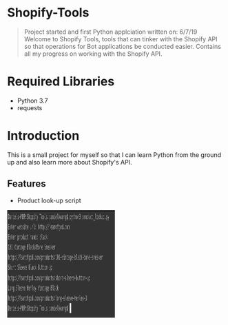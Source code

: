 # Shopify-Tools
> Project started and first Python applciation written on: 6/7/19
Welcome to Shopify Tools, tools that can tinker with the Shopify API so that operations for Bot applications be conducted easier. Contains all my progress on working with the Shopify API.

# Required Libraries
* Python 3.7
* requests

# Introduction
This is a small project for myself so that I can learn Python from the ground up and also learn more about Shopify's API.

## Features
* Product look-up script
 <img src="https://raw.githubusercontent.com/jaeeee/Shopify-Tools/master/img/searchdemo.png" height="250" width="250">
